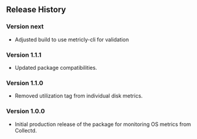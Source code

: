 ## Release History

### Version next

* Adjusted build to use metricly-cli for validation

### Version 1.1.1

* Updated package compatibilities.

### Version 1.1.0

* Removed utilization tag from individual disk metrics.

### Version 1.0.0

* Initial production release of the package for monitoring OS metrics from Collectd.